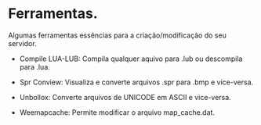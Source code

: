 # Ferramentas.

Algumas ferramentas essências para a criação/modificação do seu servidor.

- Compile LUA-LUB: Compila qualquer aquivo para .lub ou descompila para .lua.

- Spr Conview: Visualiza e converte arquivos .spr para .bmp e vice-versa.

- Unbollox: Converte arquivos de UNICODE em ASCII e vice-versa.

- Weemapcache: Permite modificar o arquivo map_cache.dat.
